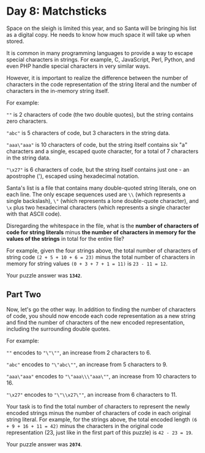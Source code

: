 # Day 8: Matchsticks

Space on the sleigh is limited this year, and so Santa will be
bringing his list as a digital copy. He needs to know how much space
it will take up when stored.

It is common in many programming languages to provide a way to escape
special characters in strings. For example, C, JavaScript, Perl,
Python, and even PHP handle special characters in very similar ways.

However, it is important to realize the difference between the number
of characters in the code representation of the string literal and the
number of characters in the in-memory string itself.

For example:

`""` is 2 characters of code (the two double quotes), but the string
contains zero characters.

`"abc"` is 5 characters of code, but 3 characters in the string data.

`"aaa\"aaa"` is 10 characters of code, but the string itself contains
six "a" characters and a single, escaped quote character, for a total
of 7 characters in the string data.

`"\x27"` is 6 characters of code, but the string itself contains just
one - an apostrophe ('), escaped using hexadecimal notation.

Santa's list is a file that contains many double-quoted string
literals, one on each line. The only escape sequences used are `\\`
(which represents a single backslash), `\"` (which represents a lone
double-quote character), and `\x` plus two hexadecimal characters (which
represents a single character with that ASCII code).

Disregarding the whitespace in the file, what is the **number of
characters of code for string literals** minus **the number of characters
in memory for the values of the strings** in total for the entire file?

For example, given the four strings above, the total number of
characters of string code `(2 + 5 + 10 + 6 = 23)` minus the total number
of characters in memory for string values `(0 + 3 + 7 + 1 = 11)` is `23 -
11 = 12`.

Your puzzle answer was **`1342`**.

## Part Two

Now, let's go the other way. In addition to finding the number of
characters of code, you should now encode each code representation as
a new string and find the number of characters of the new encoded
representation, including the surrounding double quotes.

For example:

`""` encodes to `"\"\""`, an increase from 2 characters to 6.

`"abc"` encodes to `"\"abc\""`, an increase from 5 characters to 9.

`"aaa\"aaa"` encodes to `"\"aaa\\\"aaa\""`, an increase from 10 characters to 16.

`"\x27"` encodes to `"\"\\x27\""`, an increase from 6 characters to 11.

Your task is to find the total number of characters to represent the
newly encoded strings minus the number of characters of code in each
original string literal. For example, for the strings above, the total
encoded length `(6 + 9 + 16 + 11 = 42)` minus the characters in the
original code representation (23, just like in the first part of this
puzzle) is `42 - 23 = 19`.

Your puzzle answer was **`2074`**.